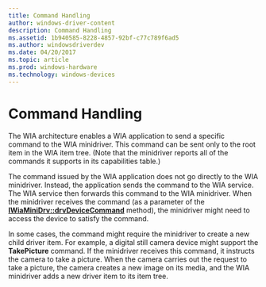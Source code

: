 ```yaml
---
title: Command Handling
author: windows-driver-content
description: Command Handling
ms.assetid: 1b940585-8228-4857-92bf-c77c789f6ad5
ms.author: windowsdriverdev
ms.date: 04/20/2017
ms.topic: article
ms.prod: windows-hardware
ms.technology: windows-devices
---
```


# Command Handling





The WIA architecture enables a WIA application to send a specific command to the WIA minidriver. This command can be sent only to the root item in the WIA item tree. (Note that the minidriver reports all of the commands it supports in its capabilities table.)

The command issued by the WIA application does not go directly to the WIA minidriver. Instead, the application sends the command to the WIA service. The WIA service then forwards this command to the WIA minidriver. When the minidriver receives the command (as a parameter of the [**IWiaMiniDrv::drvDeviceCommand**](https://msdn.microsoft.com/library/windows/hardware/ff543967) method), the minidriver might need to access the device to satisfy the command.

In some cases, the command might require the minidriver to create a new child driver item. For example, a digital still camera device might support the **TakePicture** command. If the minidriver receives this command, it instructs the camera to take a picture. When the camera carries out the request to take a picture, the camera creates a new image on its media, and the WIA minidriver adds a new driver item to its item tree.

 

 




